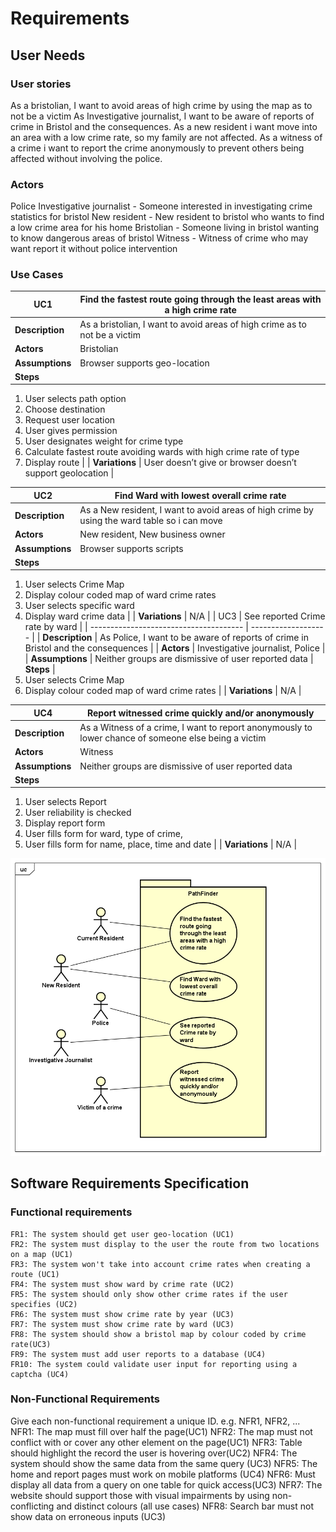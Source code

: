 # Requirements

## User Needs

### User stories
As a bristolian, I want to avoid areas of high crime by using the map as to not be a victim 
As Investigative journalist, I want to be aware of reports of crime in Bristol and the consequences.
As a new resident i want move into an area with a low crime rate, so my family are not affected.
As a witness of a crime i want to report the crime anonymously to prevent others being affected without involving the police.


### Actors
Police
Investigative journalist - Someone interested in investigating crime statistics for bristol
New resident - New resident to bristol who wants to find a low crime area for his home
Bristolian - Someone living in bristol wanting to know dangerous areas of bristol
Witness - Witness of crime who may want report it without police intervention

### Use Cases
| UC1 | Find the fastest route going through the least areas with a high crime rate | 
| -------------------------------------- | ------------------- |
| **Description** | As a bristolian, I want to avoid areas of high crime as to not be a victim |
| **Actors** | Bristolian |
| **Assumptions** | Browser supports geo-location</td></tr>
| **Steps** | 
1.	User selects path option
2.	Choose destination
3.	Request user location 
4.	User gives permission
5.	User designates weight for crime type
6.	Calculate fastest route avoiding wards with high crime rate of type
7.	Display route |
| **Variations** | User doesn’t give or browser doesn’t support geolocation |

| UC2 | Find Ward with lowest overall crime rate | 
| -------------------------------------- | ------------------- |
| **Description** | As a New resident, I want to avoid areas of high crime by using the ward table so i can move  |
| **Actors** | New resident, New business owner |
| **Assumptions** | Browser supports scripts</td></tr>
| **Steps** | 
1.	User selects Crime Map
2.	Display colour coded map of ward crime rates
3.	User selects specific ward
4.	Display ward crime data |
| **Variations** | N/A |
| UC3 | See reported Crime rate by ward | 
| -------------------------------------- | ------------------- |
| **Description** | As Police, I want to be aware of reports of crime in Bristol and the consequences |
| **Actors** | Investigative journalist, Police |
| **Assumptions** | Neither groups are dismissive of user reported data</td></tr>
| **Steps** | 
1.	User selects Crime Map
2.	Display colour coded map of ward crime rates |
| **Variations** | N/A |

| UC4 | Report witnessed crime quickly and/or anonymously | 
| -------------------------------------- | ------------------- |
| **Description** | As a Witness of a crime, I want to report anonymously to lower chance of someone else being a victim |
| **Actors** | Witness |
| **Assumptions** | Neither groups are dismissive of user reported data</td></tr>
| **Steps** | 
1.	User selects Report
2.	User reliability is checked
3.	Display report form
4.	User fills form for ward, type of crime, 
5.	User fills form for name, place, time and date |
| **Variations** | N/A |

![Insert your Use-Case Diagram Here](images/UseCaseDiagram.png)

## Software Requirements Specification
### Functional requirements
    FR1: The system should get user geo-location (UC1)
    FR2: The system must display to the user the route from two locations on a map (UC1)
    FR3: The system won't take into account crime rates when creating a route (UC1)
    FR4: The system must show ward by crime rate (UC2)
    FR5: The system should only show other crime rates if the user specifies (UC2)
    FR6: The system must show crime rate by year (UC3)
    FR7: The system must show crime rate by ward (UC3)
    FR8: The system should show a bristol map by colour coded by crime rate(UC3)
    FR9: The system must add user reports to a database (UC4) 
    FR10: The system could validate user input for reporting using a captcha (UC4) 
    

### Non-Functional Requirements
Give each non-functional requirement a unique ID. e.g. NFR1, NFR2, ...
    NFR1: The map must fill over half the page(UC1)
    NFR2: The map must not conflict with or cover any other element on the page(UC1)
    NFR3: Table should highlight the record the user is hovering over(UC2)
    NFR4: The system should show the same data from the same query (UC3)
    NFR5: The home and report pages must work on mobile platforms (UC4)
    NFR6: Must display all data from a query on one table for quick access(UC3)
    NFR7: The website should support those with visual impairments by using non-conflicting and distinct colours (all use cases)
    NFR8: Search bar must not show data on erroneous inputs (UC3)

